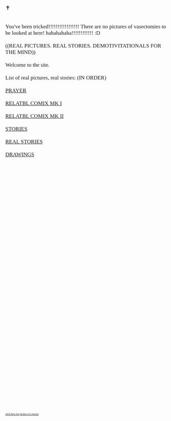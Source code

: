 <p style = "font-family:MS UI Gothic;font-size:18px;">
✝
<p style = "font-family:MS UI Gothic;font-size:17px;">
<br>
<link rel="shortcut icon" href="http://reallydisgustingvasectomypictures.net/favicon.ico" />
<link rel="shortcut icon" href="favicon.ico" />
<link rel="shortcut icon" href="ConstantinopoleIcon.png" />
<link rel="icon" type="image/png" href="http://reallydisgustingvasectomypictures.net/favicon.ico" sizes="32x32">
 <link rel="icon" type="image/png" href="favicon.ico" sizes="32x32">
 <link rel="icon" type="image/png" href="ConstantinopoleIcon.png" sizes="32x32">
You've been tricked!!!!!!!!!!!!!!!!! There are no pictures of vasectomies to be looked at here! hahahahaha!!!!!!!!!!!! :D
<br>
<br>
((REAL PICTURES. REAL STORIES. DEMOTIVITATIONALS FOR THE MIND)) 
<br>
<br> 
Welcome to the site.
<br>
<br>
List of real pictures, real stories: (IN ORDER) 
<br>
<br>
<a href="prayer.html">PRAYER</a>
<br>
<br>
<a href="relatblcomix.html">RELATBL COMIX MK I</a>
<br>
<br>
<a href="relatblcomix2.html">RELATBL COMIX MK II</a>
<br>
<br>
<a href="stories.html">STORIES</a>
<br>
<br>
<a href="real_stories.html">REAL STORIES</a>
<br>
<br>
<a href="drawings.html">DRAWINGS</a>
<br>
<br>
<br>
<br>
<br>
<br>
<br>
<br>
<br>
<br>
<br>
<br>
<br>
<br>
<br>
<br>
<br>
<br>
<br>
<br>
<br>
<br>
<br>
<br>
<br>
<br>
<br>
<br>
<br>
<br>
<br>
<br>
<br>
<br>
<br>
<br>
<br>
<br>
<br>
<br>
 <p style = "font-family:MS UI Gothic;font-size:8px;">
 <a href="http://www.mountainyahoos.com/SkiResorts/Mascots/TheCanyons-UT_Mascot-Murdock_KS_IMG_0804_680x921.jpg">click here for picture of a moose </a>

